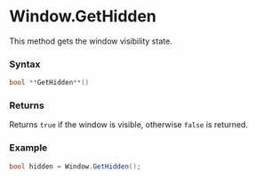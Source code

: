 # Window.GetHidden

This method gets the window visibility state.

### Syntax

```csharp
bool **GetHidden**()
```

### Returns

Returns `true` if the window is visible, otherwise `false` is returned.

### Example

```csharp
bool hidden = Window.GetHidden();
```